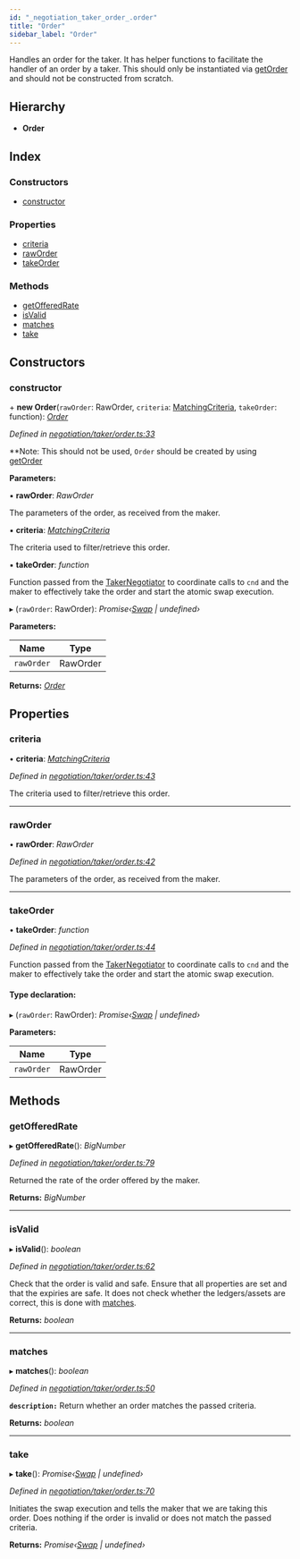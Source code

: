 ```yaml
---
id: "_negotiation_taker_order_.order"
title: "Order"
sidebar_label: "Order"
---
```


Handles an order for the taker. It has helper functions to facilitate the handler of an
order by a taker. This should only be instantiated via [getOrder](_negotiation_taker_negotiator_.negotiator.md#getorder) and should not be constructed from
scratch.

## Hierarchy

* **Order**

## Index

### Constructors

* [constructor](_negotiation_taker_order_.order.md#constructor)

### Properties

* [criteria](_negotiation_taker_order_.order.md#criteria)
* [rawOrder](_negotiation_taker_order_.order.md#raworder)
* [takeOrder](_negotiation_taker_order_.order.md#takeorder)

### Methods

* [getOfferedRate](_negotiation_taker_order_.order.md#getofferedrate)
* [isValid](_negotiation_taker_order_.order.md#isvalid)
* [matches](_negotiation_taker_order_.order.md#matches)
* [take](_negotiation_taker_order_.order.md#take)

## Constructors

###  constructor

\+ **new Order**(`rawOrder`: RawOrder, `criteria`: [MatchingCriteria](../interfaces/_negotiation_taker_order_.matchingcriteria.md), `takeOrder`: function): *[Order](_negotiation_taker_order_.order.md)*

*Defined in [negotiation/taker/order.ts:33](https://github.com/comit-network/comit-js-sdk/blob/701099a/src/negotiation/taker/order.ts#L33)*

**Note: This should not be used, `Order` should be created by using [getOrder](_negotiation_taker_negotiator_.negotiator.md#getorder)

**Parameters:**

▪ **rawOrder**: *RawOrder*

The parameters of the order, as received from the maker.

▪ **criteria**: *[MatchingCriteria](../interfaces/_negotiation_taker_order_.matchingcriteria.md)*

The criteria used to filter/retrieve this order.

▪ **takeOrder**: *function*

Function passed from the [TakerNegotiator](../modules/_negotiation_taker_negotiator_.md#takernegotiator) to coordinate calls to `cnd` and the maker to effectively
take the order and start the atomic swap execution.

▸ (`rawOrder`: RawOrder): *Promise‹[Swap](_swap_.swap.md) | undefined›*

**Parameters:**

Name | Type |
------ | ------ |
`rawOrder` | RawOrder |

**Returns:** *[Order](_negotiation_taker_order_.order.md)*

## Properties

###  criteria

• **criteria**: *[MatchingCriteria](../interfaces/_negotiation_taker_order_.matchingcriteria.md)*

*Defined in [negotiation/taker/order.ts:43](https://github.com/comit-network/comit-js-sdk/blob/701099a/src/negotiation/taker/order.ts#L43)*

The criteria used to filter/retrieve this order.

___

###  rawOrder

• **rawOrder**: *RawOrder*

*Defined in [negotiation/taker/order.ts:42](https://github.com/comit-network/comit-js-sdk/blob/701099a/src/negotiation/taker/order.ts#L42)*

The parameters of the order, as received from the maker.

___

###  takeOrder

• **takeOrder**: *function*

*Defined in [negotiation/taker/order.ts:44](https://github.com/comit-network/comit-js-sdk/blob/701099a/src/negotiation/taker/order.ts#L44)*

Function passed from the [TakerNegotiator](../modules/_negotiation_taker_negotiator_.md#takernegotiator) to coordinate calls to `cnd` and the maker to effectively
take the order and start the atomic swap execution.

#### Type declaration:

▸ (`rawOrder`: RawOrder): *Promise‹[Swap](_swap_.swap.md) | undefined›*

**Parameters:**

Name | Type |
------ | ------ |
`rawOrder` | RawOrder |

## Methods

###  getOfferedRate

▸ **getOfferedRate**(): *BigNumber*

*Defined in [negotiation/taker/order.ts:79](https://github.com/comit-network/comit-js-sdk/blob/701099a/src/negotiation/taker/order.ts#L79)*

Returned the rate of the order offered by the maker.

**Returns:** *BigNumber*

___

###  isValid

▸ **isValid**(): *boolean*

*Defined in [negotiation/taker/order.ts:62](https://github.com/comit-network/comit-js-sdk/blob/701099a/src/negotiation/taker/order.ts#L62)*

Check that the order is valid and safe. Ensure that all properties are set and that the expiries
are safe. It does not check whether the ledgers/assets are correct, this is done with [matches](_negotiation_taker_order_.order.md#matches).

**Returns:** *boolean*

___

###  matches

▸ **matches**(): *boolean*

*Defined in [negotiation/taker/order.ts:50](https://github.com/comit-network/comit-js-sdk/blob/701099a/src/negotiation/taker/order.ts#L50)*

**`description:`** Return whether an order matches the passed criteria.

**Returns:** *boolean*

___

###  take

▸ **take**(): *Promise‹[Swap](_swap_.swap.md) | undefined›*

*Defined in [negotiation/taker/order.ts:70](https://github.com/comit-network/comit-js-sdk/blob/701099a/src/negotiation/taker/order.ts#L70)*

Initiates the swap execution and tells the maker that we are taking this order.
Does nothing if the order is invalid or does not match the passed criteria.

**Returns:** *Promise‹[Swap](_swap_.swap.md) | undefined›*
